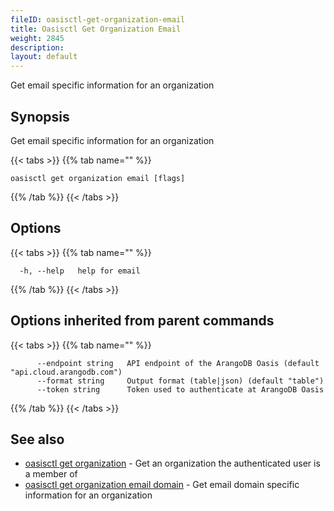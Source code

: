 ```yaml
---
fileID: oasisctl-get-organization-email
title: Oasisctl Get Organization Email
weight: 2845
description: 
layout: default
---
```

Get email specific information for an organization

## Synopsis

Get email specific information for an organization

{{< tabs >}}
{{% tab name="" %}}
```
oasisctl get organization email [flags]
```
{{% /tab %}}
{{< /tabs >}}

## Options

{{< tabs >}}
{{% tab name="" %}}
```
  -h, --help   help for email
```
{{% /tab %}}
{{< /tabs >}}

## Options inherited from parent commands

{{< tabs >}}
{{% tab name="" %}}
```
      --endpoint string   API endpoint of the ArangoDB Oasis (default "api.cloud.arangodb.com")
      --format string     Output format (table|json) (default "table")
      --token string      Token used to authenticate at ArangoDB Oasis
```
{{% /tab %}}
{{< /tabs >}}

## See also

* [oasisctl get organization](oasisctl-get-organization)	 - Get an organization the authenticated user is a member of
* [oasisctl get organization email domain](oasisctl-get-organization-email-domain)	 - Get email domain specific information for an organization

